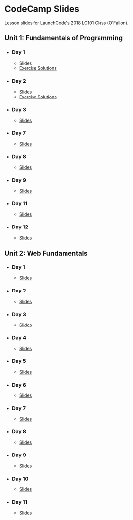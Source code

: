 # CodeCamp Slides

Lesson slides for LaunchCode's 2018 LC101 Class (O'Fallon).

## Unit 1: Fundamentals of Programming

- ### Day 1
    - [Slides](https://aleesham.github.io/2018fall-lc101/unit1/class1)
    - [Exercise Solutions](https://github.com/aleesham/2018fall-lc101/blob/master/unit1/class1/solutions.py)

- ### Day 2
    - [Slides](https://aleesham.github.io/2018fall-lc101/unit1/class2)
    - [Exercise Solutions](https://aleesham.github.io/2018fall-lc101/unit1/class2/solutions.py)

- ### Day 3
    - [Slides](https://aleesham.github.io/2018fall-lc101/unit1/class3)
<!--    - [Exercise Solutions](https://aleesham.github.io/2018fall-lc101/unit1/class3/solutions.py) -->

- ### Day 7
    - [Slides](https://aleesham.github.io/2018fall-lc101/unit1/class7)

- ### Day 8
    - [Slides](https://aleesham.github.io/2018fall-lc101/unit1/class8)

- ### Day 9
    - [Slides](https://aleesham.github.io/2018fall-lc101/unit1/class9)

- ### Day 11
    - [Slides](https://aleesham.github.io/2018fall-lc101/unit1/class11)

- ### Day 12
    - [Slides](https://aleesham.github.io/2018fall-lc101/unit1/class12)

## Unit 2: Web Fundamentals

- ### Day 1
    - [Slides](https://aleesham.github.io/2018fall-lc101/unit2/class1)

- ### Day 2
    - [Slides](https://aleesham.github.io/2018fall-lc101/unit2/class2)

- ### Day 3
    - [Slides](https://aleesham.github.io/2018fall-lc101/unit2/class3)

- ### Day 4
    - [Slides](https://aleesham.github.io/2018fall-lc101/unit2/class4)

- ### Day 5
    - [Slides](https://aleesham.github.io/2018fall-lc101/unit2/class5)

- ### Day 6
    - [Slides](https://aleesham.github.io/2018fall-lc101/unit2/class6)

- ### Day 7
    - [Slides](https://aleesham.github.io/2018fall-lc101/unit2/class7)

- ### Day 8
    - [Slides](https://aleesham.github.io/2018fall-lc101/unit2/class8)

- ### Day 9
    - [Slides](https://aleesham.github.io/2018fall-lc101/unit2/class9)

- ### Day 10
    - [Slides](https://aleesham.github.io/2018fall-lc101/unit2/class10)

- ### Day 11
    - [Slides](https://aleesham.github.io/2018fall-lc101/unit2/class11)

<!-- 

- ### Day 12
    - [Slides](https://aleesham.github.io/2018fall-lc101/unit2/class12)

- ### Day 13
    - [Slides](https://aleesham.github.io/2018fall-lc101/unit2/class13)

- ### Day 14
    - [Slides](https://aleesham.github.io/2018fall-lc101/unit2/class14)
 -->
